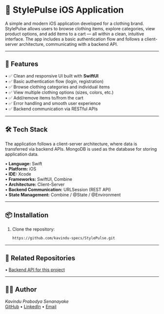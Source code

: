 # 📱 StylePulse iOS Application

A simple and modern iOS application developed for a clothing brand. StylePulse allows users to browse clothing items, explore categories, view product options, and add items to a cart — all within a clean, intuitive interface. The app includes a basic authentication flow and follows a client-server architecture, communicating with a backend API.

---

## 🚀 Features

• ✅ Clean and responsive UI built with **SwiftUI**  
• ✅ Basic authentication flow (login, registration)  
• ✅ Browse clothing categories and individual items  
• ✅ View multiple clothing options (sizes, colors, etc.)  
• ✅ Add/remove items to/from the cart  
• ✅ Error handling and smooth user experience  
• ✅ Backend communication via RESTful APIs  

---

## 🛠️ Tech Stack

The application follows a client-server architecture, where data is transferred via backend APIs. MongoDB is used as the database for storing application data.

• **Language:** Swift  
• **Platform:** iOS  
• **IDE:** Xcode  
• **Frameworks:** SwiftUI, Combine  
• **Architecture:** Client–Server  
• **Backend Communication:** URLSession (REST API)  
• **State Management:** Combine / @State / @Environment  

---

## 📦 Installation

1. Clone the repository:
   ```bash
   https://github.com/kavindu-specs/StylePulse.git
---
## 🔗 Related Repositories

•⁠  ⁠[Backend API for this project](https://github.com/kavindu-specs/style_pulse_be)

---

## 🙋‍♂️ Author

*Kavindu Prabodya Senanayake*  
[GitHub](https://github.com/kavindu-specs) • [LinkedIn](https://www.linkedin.com/in/kavindu-prabodya-b25125139) • [Email](mailto:kavinduprabodya@gmail.com)
